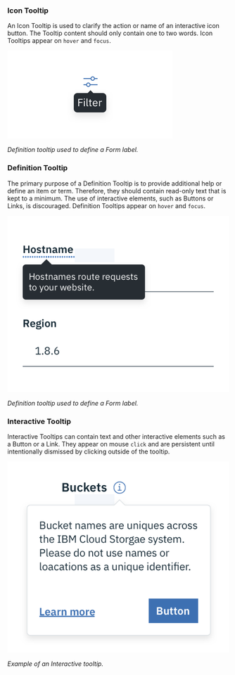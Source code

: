 ### Icon Tooltip
An Icon Tooltip is used to clarify the action or name of an interactive icon button. The Tooltip content should only contain one to two words. Icon Tooltips appear on `hover` and `focus`.

![example of an icon tooltip](images/tooltip-usage-1.png)

_Definition tooltip used to define a Form label._



### Definition Tooltip
The primary purpose of a Definition Tooltip is to provide additional help or define an item or term. Therefore, they should contain read-only text that is kept to a minimum. The use of interactive elements, such as Buttons or Links, is discouraged. Definition Tooltips appear on `hover` and `focus`.

![example of an interactive tooltip](images/tooltip-usage-2.png)

_Definition tooltip used to define a Form label._



### Interactive Tooltip
Interactive Tooltips can contain text and other interactive elements such as a Button or a Link. They appear on mouse `click` and are persistent until intentionally dismissed by clicking outside of the tooltip.

![example of an interactive tooltip](images/tooltip-usage-3.png)

_Example of an Interactive tooltip._

